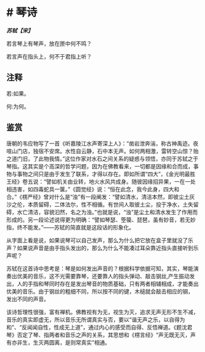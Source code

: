 # # 琴诗

***苏轼【宋】***

若言琴上有琴声，放在匣中何不鸣？

若言声在指头上，何不于君指上听？

## 注释

若:如果。

何:为何。

## 鉴赏

唐朝的韦应物写了一首《听嘉陵江水声寄深上人》：“凿岩泄奔湍，称古神禹迹。夜喧山门店，独宿不安席。水性自云静，石中本无声。如何两相激，雷转空山惊？贻之道门旧，了此物我情。”这位作家对水石之间关系的疑惑与领悟，亦同于苏轼之于琴指。这其实是个高深的哲学问题，因为在佛教看来，一切都是因缘和合而成，事物与事物之间只是由于发生了联系，才得以存在。即如所谓“四大”，《金光明最胜王经》卷五说：“譬如机关由业转，地火水风共成身。随彼因缘招异果，一在一处相违害，如四毒蛇具一箧。”《圆觉经》说：“恒在此念，我今此身，四大和合。”《楞严经》曾对什么是“浊”有一段阐发：“譬如清水，清洁本然，即彼尘土灰沙之伦，本质留碍，二体法尔，性不相循。有世间人取彼土尘，投于净水，土失留碍，水亡清洁，容貌汩然，名之为浊。”也就是说，“浊”是尘土和清水发生了作用而形成的。另一段论述说得更为明确：“譬如琴瑟、箜篌、琵琶，虽有妙音，若无妙指，终不能发。”——苏轼的简直就是这段话的形象化。

从字面上看是说，如果说琴可以自己发声，那么为什么把它放在盒子里就没了乐声？如果说声音是由手指头发出的，那么为什么不能凑过耳朵靠近指头直接听到乐声呢？

苏轼在这首诗中思考是：琴是如何发出声音的？根据科学依据可知，其实，琴能演奏出优美的音乐，这不光需要靠琴，还要靠人的指头弹动、敲击钢丝,产生振动发出，人的手指和琴同时存在是发出琴音的物质基础，只有两者相辅相成，才能奏出优美的音乐。由于钢丝的粗细不同，所以按不同的键，木槌就会敲击相应的钢， 发出不同的声音。

该诗哲理性很强，富有禅机。佛教视有为无，视生为灭，追求无声无形不生不减，音乐的真实即虚无，所以音乐无所谓真实与否，要以“谐无声之乐，以自得为和”、“反闻闻自性，性成无上道”，通过内心的感受而自得、反悟禅道。《题沈君琴》否定了琴、指两者和音乐之声的关系，其思想和《楞言经》“声无既无灭，声有亦非生，生灭两圆离，是则常真实”相通。
